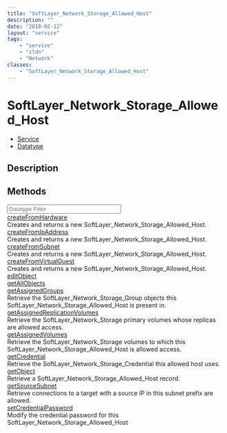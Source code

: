 ```yaml
---
title: "SoftLayer_Network_Storage_Allowed_Host"
description: ""
date: "2018-02-12"
layout: "service"
tags:
    - "service"
    - "sldn"
    - "Network"
classes:
    - "SoftLayer_Network_Storage_Allowed_Host"
---
```

# SoftLayer_Network_Storage_Allowed_Host
<div id='service-datatype'>
    <ul id='sldn-reference-tabs'>
    <li id='service'> <a href='/reference/services/SoftLayer_Network_Storage_Allowed_Host' >Service</a></li>    <li id='datatype'> <a href='/reference/datatypes/SoftLayer_Network_Storage_Allowed_Host' >Datatype</a></li>
    </ul>
</div>

## Description




        
<div id="properties" class="content">
    <h2>Methods</h2>
    <div class="view-filters">
        <div class="clearfix">
            <div class="search-input-box">
                <input placeholder="Datatype Filter" onkeyup="titleSearch(inputId='edit-combine', divId='method-div', elementClass='method-row')" 
                    type="text" id="edit-combine" value="" size="30" maxlength="128" class="form-text">
            </div>
        </div>
    </div>
    <div id="method-div">
            <div class="method-row">
                        <span class='view-field-title'><a href='/reference/services/SoftLayer_Network_Storage_Allowed_Host/createFromHardware'> createFromHardware</a> </span>
            <div class='views-field-body'>Creates and returns a new SoftLayer_Network_Storage_Allowed_Host.</div>
        </div>
            <div class="method-row">
                        <span class='view-field-title'><a href='/reference/services/SoftLayer_Network_Storage_Allowed_Host/createFromIpAddress'> createFromIpAddress</a> </span>
            <div class='views-field-body'>Creates and returns a new SoftLayer_Network_Storage_Allowed_Host.</div>
        </div>
            <div class="method-row">
                        <span class='view-field-title'><a href='/reference/services/SoftLayer_Network_Storage_Allowed_Host/createFromSubnet'> createFromSubnet</a> </span>
            <div class='views-field-body'>Creates and returns a new SoftLayer_Network_Storage_Allowed_Host.</div>
        </div>
            <div class="method-row">
                        <span class='view-field-title'><a href='/reference/services/SoftLayer_Network_Storage_Allowed_Host/createFromVirtualGuest'> createFromVirtualGuest</a> </span>
            <div class='views-field-body'>Creates and returns a new SoftLayer_Network_Storage_Allowed_Host.</div>
        </div>
            <div class="method-row">
                        <span class='view-field-title'><a href='/reference/services/SoftLayer_Network_Storage_Allowed_Host/editObject'> editObject</a> </span>
            <div class='views-field-body'></div>
        </div>
            <div class="method-row">
                        <span class='view-field-title'><a href='/reference/services/SoftLayer_Network_Storage_Allowed_Host/getAllObjects'> getAllObjects</a> </span>
            <div class='views-field-body'></div>
        </div>
            <div class="method-row">
                        <span class='view-field-title'><a href='/reference/services/SoftLayer_Network_Storage_Allowed_Host/getAssignedGroups'> getAssignedGroups</a> </span>
            <div class='views-field-body'>Retrieve the SoftLayer_Network_Storage_Group objects this SoftLayer_Network_Storage_Allowed_Host is present in.</div>
        </div>
            <div class="method-row">
                        <span class='view-field-title'><a href='/reference/services/SoftLayer_Network_Storage_Allowed_Host/getAssignedReplicationVolumes'> getAssignedReplicationVolumes</a> </span>
            <div class='views-field-body'>Retrieve the SoftLayer_Network_Storage primary volumes whose replicas are allowed access.</div>
        </div>
            <div class="method-row">
                        <span class='view-field-title'><a href='/reference/services/SoftLayer_Network_Storage_Allowed_Host/getAssignedVolumes'> getAssignedVolumes</a> </span>
            <div class='views-field-body'>Retrieve the SoftLayer_Network_Storage volumes to which this SoftLayer_Network_Storage_Allowed_Host is allowed access.</div>
        </div>
            <div class="method-row">
                        <span class='view-field-title'><a href='/reference/services/SoftLayer_Network_Storage_Allowed_Host/getCredential'> getCredential</a> </span>
            <div class='views-field-body'>Retrieve the SoftLayer_Network_Storage_Credential this allowed host uses.</div>
        </div>
            <div class="method-row">
                        <span class='view-field-title'><a href='/reference/services/SoftLayer_Network_Storage_Allowed_Host/getObject'> getObject</a> </span>
            <div class='views-field-body'>Retrieve a SoftLayer_Network_Storage_Allowed_Host record.</div>
        </div>
            <div class="method-row">
                        <span class='view-field-title'><a href='/reference/services/SoftLayer_Network_Storage_Allowed_Host/getSourceSubnet'> getSourceSubnet</a> </span>
            <div class='views-field-body'>Retrieve connections to a target with a source IP in this subnet prefix are allowed.</div>
        </div>
            <div class="method-row">
                        <span class='view-field-title'><a href='/reference/services/SoftLayer_Network_Storage_Allowed_Host/setCredentialPassword'> setCredentialPassword</a> </span>
            <div class='views-field-body'>Modify the credential password for this SoftLayer_Network_Storage_Allowed_Host</div>
        </div>
        </div>
</div>


